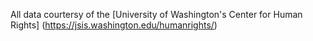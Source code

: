 All data courtersy of the [University of Washington's Center for Human Rights] (https://jsis.washington.edu/humanrights/)
